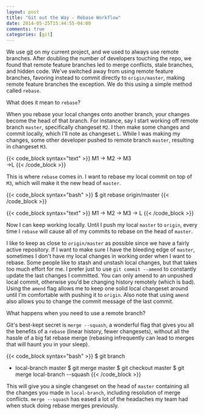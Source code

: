 ```yaml
---
layout: post
title: "Git out the Way - Rebase Workflow"
date: 2014-05-25T15:44:55-04:00
comments: true
categories: [git]
---
```


We use [git](http://www.git-scm.com/) on my current project, and we used to always use remote branches. After doubling the number of developers touching the repo, we found that remote feature branches led to merge conflicts, stale branches, and hidden code. We've switched away from using remote feature branches, favoring instead to commit directly to `origin/master`, making remote feature branches the exception. We do this using a simple method called `rebase`.

What does it mean to `rebase`?

When you rebase your local changes onto another branch, your changes become the head of that branch. For instance, say I start working off remote branch `master`, specifically changeset `M2`. I then make some changes and commit locally, which I'll note as changeset `L`. While I was making my changes, some other developer pushed to remote branch `master`, resulting in changeset `M3`.

{{< code_block syntax="text" >}}
M1 -> M2 -> M3
        \
         ->L
{{< /code_block >}}

This is where `rebase` comes in. I want to rebase my local commit on top of `M3`, which will make it the new head of `master`.

{{< code_block syntax="bash" >}}
$ git rebase origin/master
{{< /code_block >}}

{{< code_block syntax="text" >}}
M1 -> M2 -> M3 -> L
{{< /code_block >}}

Now I can keep working locally. Until I push my local `master` to `origin`, every time I `rebase` will cause all of my commits to rebase on the head of `master`.

I like to keep as close to `origin/master` as possible since we have a fairly active repository. If I want to make sure I have the bleeding edge of `master`, sometimes I don't have my local changes in working order when I want to rebase. Some people like to stash and unstash local changes, but that takes too much effort for me. I prefer just to use `git commit --amend` to constantly update the last changes I committed. You can only amend to an unpushed local commit, otherwise you'd be changing history remotely (which is bad). Using the `amend` flag allows me to keep one solid local changeset around until I'm comfortable with pushing it to `origin`. Also note that using `amend` also allows you to change the commit message of the last commit.

What happens when you need to use a remote branch?

Git's best-kept secret is `merge --squash`, a wonderful flag that gives you all the benefits of a `rebase` (linear history, fewer changesets), without all the hassle of a big fat rebase merge (rebasing infrequently can lead to merges that will haunt you in your sleep).

{{< code_block syntax="bash" >}}
$ git branch
* local-branch
master
$ git merge master
$ git checkout master
$ git merge local-branch --squash
{{< /code_block >}}

This will give you a single changeset on the head of `master` containing all the changes you made in `local-branch`, including resolution of merge conflicts. `merge --squash` has eased a lot of the headaches my team had when stuck doing rebase merges previously.
